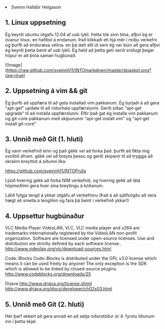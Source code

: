 >
<li>Sveinn Halldór Helgason</li>
</ol>


## 1. Linux uppsetning

Ég keyrði ubuntu útgafu 12.04 af usb lykli.
Þetta tók sinn tíma, afþví ég er óvanur linux. en hafðist á endanum.
Það klikkaði eh hjá mér í miðju verkefni og þurfti að enduræsa vélina. en þá
datt allt út sem ég var búin að gera afþví ég keyrði þetta beint af usb lykli.
Ég held að þetta geti verið sniðugt þegar hópur er að þróa saman hugbúnað.

![Image] (https://raw.github.com/sveinnh11/INTOmarkdown/master/skjaskot.png?raw=true)

## 2. Uppsetning á vim && git

Ég þurfti að uppfæra til að geta installað vim pakkanum.
Ég byrjaði á að gera "apt-get" update til að niðurhala uppfærslunni.
Gerði síðan "apt-get upgrade" til að installa uppfærslunni.
Eftir það gat ég installa vim pakkanum og git-core pakkanum
með skipununm "apt-get install vim" og "apt-get install git-core"

## 3. Unnið með Git (1. hluti)

Ég vann verkefnið einn og það gékk vel að forka það. þurfti að fikta mig 
svolítið áfram. gékk vel að breyta þessu og gerði skipanir til að tryggja að 
skráinn breyttist á síðunni líka.

https://github.com/sveinnh11/INTOPrufa

Lýsið hvernig gekk að forka NIM verkefnið, og hvernig gekk að láta hópmeðlimi gera hver sína breytingu á kóðanum.

Látið fylgja tengil á ykkar útgáfu af verkefninu (Það á að sjálfsögðu að vera hægt að smella á tengilinn og fara þá beint í verkefnið ykkar!)

## 4. Uppsettur hugbúnaður

VLC Media Player 
VideoLAN, VLC, VLC media player and x264 are trademarks internationally registered by the VideoLAN non-profit organization.
Software are licensed under open-source licenses. Use and distribution are strictly defined by each software license.. 
http://www.videolan.org/vlc/download-sources.html

Code::Blocks
Code::Blocks is distributed under the GPL v3.0 license which means it can be
used freely by anyone!
The only exception is the SDK which is allowed to be linked by closed-source plugins.
http://www.codeblocks.org/downloads/25

Drjava
http://www.drjava.org/license.shtml
http://www.drjava.org/docs/developer/ch02s03.html

## 5. Unnið með Git (2. hluti)

Hér þarf ekkert að gera annað en að setja niðurstöður úr 4. fyrstu liðunum inn í þetta skjal.
